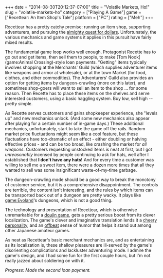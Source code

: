 +++
date = "2014-08-30T20:12:37-07:00"
title = "Volatile Markets, Ho!"
slug = "volatile-markets-ho"
category = ["Playing A Game"]
game = ["Recettear: An Item Shop's Tale"]
platform = ["PC"]
rating = ["Meh"]
+++

Recettear has a pretty catchy premise: running an item shop, supporting adventurers, and pursuing the <a href="http://cloud-4.steampowered.com/ugc/596930861153561345/59B0BD089FAFFCD76ACABAB06157DBD1DCA1516C/">almighty quest for dollars</a>.  Unfortunately, the various mechanics and game systems it applies in this pursuit have fairly mixed results.

The fundamental game loop works well enough.  Protagonist Recette has to go out and get items, then sell them to people, to make [Tom Nook](game:Animal Crossing)-style loan payments.  "Getting" items typically involves shopping at the Merchants' Guild (which supplies adventurer items like weapons and armor at wholesale), or at the town Market (for food, clothes, and other commodities).  The Adventurers' Guild also provides an option for getting items by dungeon-crawling (more on this later), and sometimes shop-goers will want to sell an item to the shop ... for some reason.  Then Recette has to place these items on the shelves and serve interested customers, using a basic haggling system.  Buy low, sell high -- pretty simple.

As Recette serves customers and gains shopkeeper experience, she "levels up" and new mechanics unlock.  (And some new mechanics also appear after playing for a certain number of in-game days.)  These additional mechanics, unfortunately, start to take the game off the rails.  Random market price fluctuations might seem like a cool feature, but these fluctuations have too-dramatic of an effect - either doubling or halving effective prices - and can be too broad, like crashing the market for <i>all weapons</i>.  Customers requesting unstocked items is neat at first, but I got <i>unreasonably</i> incensed by people continuing to ask for hats, well after I established that <b>I don't have any hats!</b>  And for every time a customer was willing to sell me a sweet item, there were a dozen more times that all they wanted to sell was some insignificant waste-of-my-time garbage.

The dungeon-crawling mode should be a good way to break the monotony of customer service, but it is a comprehensive disappointment.  The controls are terrible, the content isn't interesting, and the rules by which items can be transported back out of a dungeon are pretty wacky.  It plays like <game:Evoland>'s dungeons, which is not a good thing.

The technology and presentation of Recettear, which is otherwise unremarkable for a <a href="http://en.wikipedia.org/wiki/D%C5%8Djin_soft">doujin game</a>, gets a pretty serious boost from its clever localization.  The game's clever and imaginative translation lends it a <a href="http://cloud-4.steampowered.com/ugc/578969164293369452/DD691F54C05E336BB02F0964EE222132190DB188/">cheery</a> <a href="http://cloud-4.steampowered.com/ugc/595805657219896312/498BA2CD6689A272CEFB7CE7C6E4C523C842D1AC/">personality</a>, and an <a href="http://cloud-4.steampowered.com/ugc/54357796389988914/81D09F27E8CA62F9D26F483F73F05CC7CE7D797B/">offbeat</a> sense of humor that helps it stand out among other Japanese amateur games.

As neat as Recettear's basic merchant mechanics are, and as entertaining as its localization is, these shallow pleasures are ill-served by the game's disorienting complications and lackluster adventuring mode.  I admire the game's design, and I had some fun for the first couple hours, but I'm not really jazzed about soldiering on with it.

<i>Progress: Made the second loan payment.</i>
